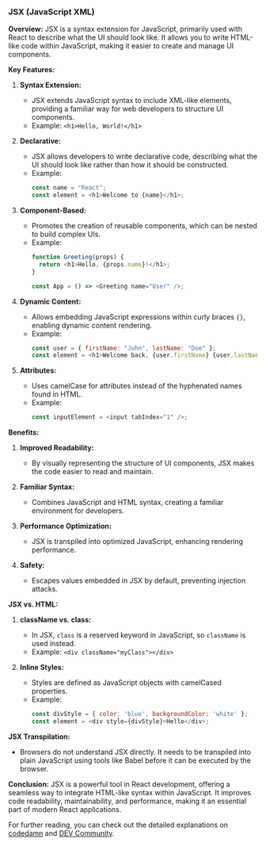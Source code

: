 ### JSX (JavaScript XML)

**Overview:**
JSX is a syntax extension for JavaScript, primarily used with React to describe what the UI should look like. It allows you to write HTML-like code within JavaScript, making it easier to create and manage UI components.

**Key Features:**

1. **Syntax Extension:** 
   - JSX extends JavaScript syntax to include XML-like elements, providing a familiar way for web developers to structure UI components.
   - Example: `<h1>Hello, World!</h1>`

2. **Declarative:**
   - JSX allows developers to write declarative code, describing what the UI should look like rather than how it should be constructed.
   - Example: 
     ```javascript
     const name = "React";
     const element = <h1>Welcome to {name}</h1>;
     ```

3. **Component-Based:**
   - Promotes the creation of reusable components, which can be nested to build complex UIs.
   - Example:
     ```javascript
     function Greeting(props) {
       return <h1>Hello, {props.name}!</h1>;
     }
     
     const App = () => <Greeting name="User" />;
     ```

4. **Dynamic Content:**
   - Allows embedding JavaScript expressions within curly braces `{}`, enabling dynamic content rendering.
   - Example:
     ```javascript
     const user = { firstName: "John", lastName: "Doe" };
     const element = <h1>Welcome back, {user.firstName} {user.lastName}!</h1>;
     ```

5. **Attributes:**
   - Uses camelCase for attributes instead of the hyphenated names found in HTML.
   - Example:
     ```javascript
     const inputElement = <input tabIndex="1" />;
     ```

**Benefits:**

1. **Improved Readability:**
   - By visually representing the structure of UI components, JSX makes the code easier to read and maintain.

2. **Familiar Syntax:**
   - Combines JavaScript and HTML syntax, creating a familiar environment for developers.

3. **Performance Optimization:**
   - JSX is transpiled into optimized JavaScript, enhancing rendering performance.

4. **Safety:**
   - Escapes values embedded in JSX by default, preventing injection attacks.

**JSX vs. HTML:**

1. **className vs. class:**
   - In JSX, `class` is a reserved keyword in JavaScript, so `className` is used instead.
   - Example: `<div className="myClass"></div>`

2. **Inline Styles:**
   - Styles are defined as JavaScript objects with camelCased properties.
   - Example:
     ```javascript
     const divStyle = { color: 'blue', backgroundColor: 'white' };
     const element = <div style={divStyle}>Hello</div>;
     ```

**JSX Transpilation:**
- Browsers do not understand JSX directly. It needs to be transpiled into plain JavaScript using tools like Babel before it can be executed by the browser.

**Conclusion:**
JSX is a powerful tool in React development, offering a seamless way to integrate HTML-like syntax within JavaScript. It improves code readability, maintainability, and performance, making it an essential part of modern React applications.

For further reading, you can check out the detailed explanations on [codedamn](https://codedamn.com) and [DEV Community](https://dev.to).